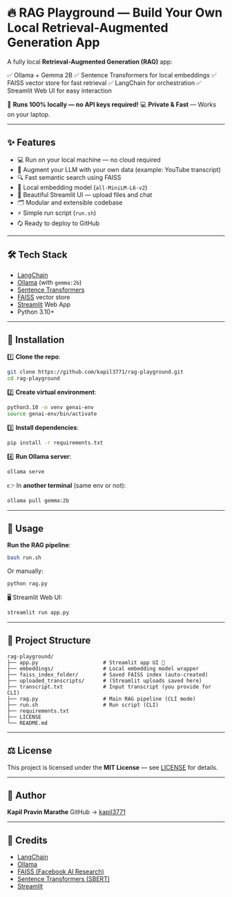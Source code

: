 # 🔥 RAG Playground — Build Your Own Local Retrieval-Augmented Generation App

A fully local **Retrieval-Augmented Generation (RAG)** app:

✅ Ollama + Gemma 2B
✅ Sentence Transformers for local embeddings
✅ FAISS vector store for fast retrieval
✅ LangChain for orchestration
✅ Streamlit Web UI for easy interaction 

🚀 **Runs 100% locally — no API keys required!**
💻 **Private & Fast** — Works on your laptop.

---

## ✨ Features

* 💻 Run on your local machine — no cloud required
* 🧠 Augment your LLM with your own data (example: YouTube transcript)
* 🔍 Fast semantic search using FAISS
* 🤖 Local embedding model (`all-MiniLM-L6-v2`)
* 🎈 Beautiful Streamlit UI — upload files and chat
* 🗂 Modular and extensible codebase
* ⚡️ Simple run script (`run.sh`)
* 🗘️ Ready to deploy to GitHub

---

## 🛠 Tech Stack

* [LangChain](https://github.com/langchain-ai/langchain)
* [Ollama](https://ollama.com/) (with `gemma:2b`)
* [Sentence Transformers](https://www.sbert.net/)
* [FAISS](https://github.com/facebookresearch/faiss) vector store
* [Streamlit](https://streamlit.io/) Web App
* Python 3.10+

---

## 🚀 Installation

1️⃣ **Clone the repo**:

```bash
git clone https://github.com/kapil3771/rag-playground.git
cd rag-playground
```

2️⃣ **Create virtual environment**:

```bash
python3.10 -m venv genai-env
source genai-env/bin/activate
```

3️⃣ **Install dependencies**:

```bash
pip install -r requirements.txt
```

4️⃣ **Run Ollama server**:

```bash
ollama serve
```

👉 In **another terminal** (same env or not):

```bash
ollama pull gemma:2b
```


---

## 🏃️ Usage

**Run the RAG pipeline**:

```bash
bash run.sh
```

Or manually:

```bash
python rag.py
```
🖥 Streamlit Web UI:

```bash
streamlit run app.py
```


---

## 📂 Project Structure

```
rag-playground/
├── app.py                     # Streamlit app UI 🚀
├── embeddings/                # Local embedding model wrapper
├── faiss_index_folder/        # Saved FAISS index (auto-created)
├── uploaded_transcripts/      # (Streamlit uploads saved here)
├── transcript.txt             # Input transcript (you provide for CLI)
├── rag.py                     # Main RAG pipeline (CLI mode)
├── run.sh                     # Run script (CLI)
├── requirements.txt
├── LICENSE
└── README.md
```

---

## ⚖️ License

This project is licensed under the **MIT License** — see [LICENSE](LICENSE) for details.

---

## 👤 Author

**Kapil Pravin Marathe**
GitHub → [kapil3771](https://github.com/kapil3771)

---

## 🙏 Credits

* [LangChain](https://github.com/langchain-ai/langchain)
* [Ollama](https://ollama.com/)
* [FAISS (Facebook AI Research)](https://github.com/facebookresearch/faiss)
* [Sentence Transformers (SBERT)](https://www.sbert.net/)
* [Streamlit](https://streamlit.io/)
